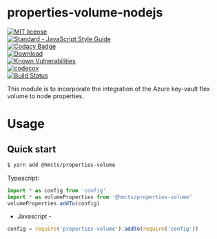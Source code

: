 # properties-volume-nodejs
[![MIT license](http://img.shields.io/badge/license-MIT-brightgreen.svg)](http://opensource.org/licenses/MIT)
<br>[![Standard - JavaScript Style Guide](https://img.shields.io/badge/code%20style-standard-brightgreen.svg)](http://standardjs.com/)
<br>[![Codacy Badge](https://api.codacy.com/project/badge/Grade/e9272daf4b714e4f95280916e763b6b2)](https://www.codacy.com/app/HMCTS/properties-volume-nodejs)
<br>[![Download](https://api.bintray.com/packages/hmcts/hmcts-maven/properties-volume-nodejs/images/download.svg) ](https://bintray.com/hmcts/hmcts-maven/properties-volume-nodejs/_latestVersion)
<br>[![Known Vulnerabilities](https://snyk.io/test/github/hmcts/properties-volume-nodejs/badge.svg)](https://snyk.io/test/github/hmcts/properties-volume-nodejs)
<br>[![codecov](https://codecov.io/gh/hmcts/properties-volume-nodejs/branch/master/graph/badge.svg)](https://codecov.io/gh/hmcts/properties-volume-nodejs)
<br>[![Build Status](https://travis-ci.com/hmcts/properties-volume-nodejs.svg?branch=master)](https://travis-ci.com/hmcts/properties-volume-nodejs.svg?branch=master)  


This module is to incorporate the integration of the Azure key-vault flex volume to node properties.


# Usage

## Quick start
```bash
$ yarn add @hmcts/properties-volume
```

Typescript:
```typescript
import * as config from 'config'
import * as volumeProperties from '@hmcts/properties-volume'
volumeProperties.addTo(config)
```

- Javascript -

```javascript
config = require('properties-volume').addTo(require('config'))
```
